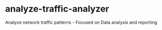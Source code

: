 # analyze-traffic-analyzer
Analyze network traffic patterns - Focused on Data analysis and reporting
